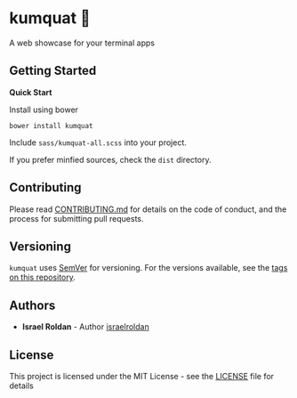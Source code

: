 # kumquat 🍊 
A web showcase for your terminal apps 

## Getting Started

**Quick Start**

Install using bower

    bower install kumquat
    
Include `sass/kumquat-all.scss` into your project.

If you prefer minfied sources, check the `dist` directory.

## Contributing

Please read [CONTRIBUTING.md](CONTRIBUTING.md) for details on the code of conduct, and the
process for submitting pull requests.

## Versioning

`kumquat` uses [SemVer](http://semver.org/) for versioning. For the versions available, see the
[tags on this repository](https://github.com/israelroldan/kumquat/tags). 


## Authors

- **Israel Roldan** - Author [israelroldan](https://github.com/israelroldan)

## License
This project is licensed under the MIT License - see the [LICENSE](LICENSE) file for details